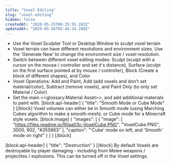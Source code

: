 ```yaml
---
title: "Voxel Editing"
slug: "voxel-editing"
hidden: false
createdAt: "2020-05-25T06:35:55.281Z"
updatedAt: "2020-05-26T03:44:24.280Z"
---
```

* Use the Voxel Sculpter Tool or Desktop Window to sculpt voxel terrain
* Voxel terrain can have different resolutions and environment sizes. Use the 'Generate New' to change the environment size / voxel resolution.
* Switch between different voxel editing modes: Sculpt (sculpt with a cursor on the mouse / controller and set it's distance), Surface (sculpt on the first surface pointed at by mouse / controller), Block (Create a block of different shapes), and Color
* Voxel Operations: Add and Paint, Add (add voxels and don't set material/color), Subtract (remove voxels), and Paint Only (to only set Material / Color)
* Set the main <<glossary:Material Asset>>, and add additional materials to paint with.
[block:api-header]
{
  "title": "Smooth Mode or Cube Mode"
}
[/block]
Voxel volumes can either be in Smooth mode (using Marching Cubes algorithm to make a smooth mesh), or Cube mode for a Minecraft style voxels.
[block:image]
{
  "images": [
    {
      "image": [
        "https://files.readme.io/90aa03c-VoxelCube.PNG",
        "VoxelCube.PNG",
        3000,
        902,
        "#355863"
      ],
      "caption": "'Cube' mode on left, and 'Smooth' mode on right"
    }
  ]
}
[/block]

[block:api-header]
{
  "title": "Destruction"
}
[/block]
By default Voxels are destroyable by player damaging - including from Melee weapons / projectiles / explosions. This can be turned off in the Voxel settings.